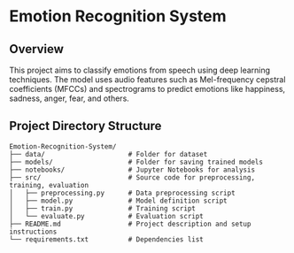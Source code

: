 # Emotion Recognition System

## Overview

This project aims to classify emotions from speech using deep learning techniques. The model uses audio features such as Mel-frequency cepstral coefficients (MFCCs) and spectrograms to predict emotions like happiness, sadness, anger, fear, and others.

## Project Directory Structure
```plaintext
Emotion-Recognition-System/
├── data/                     # Folder for dataset
├── models/                   # Folder for saving trained models
├── notebooks/                # Jupyter Notebooks for analysis
├── src/                      # Source code for preprocessing, training, evaluation
│   ├── preprocessing.py      # Data preprocessing script
│   ├── model.py              # Model definition script
│   ├── train.py              # Training script
│   └── evaluate.py           # Evaluation script
├── README.md                 # Project description and setup instructions
└── requirements.txt          # Dependencies list
